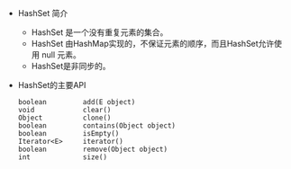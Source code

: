 * HashSet 简介

    * HashSet 是一个没有重复元素的集合。
    * HashSet 由HashMap实现的，不保证元素的顺序，而且HashSet允许使用 null 元素。
    * HashSet是非同步的。
    
* HashSet的主要API
    ```
    boolean         add(E object)
    void            clear()
    Object          clone()
    boolean         contains(Object object)
    boolean         isEmpty()
    Iterator<E>     iterator()
    boolean         remove(Object object)
    int             size()
    ```
